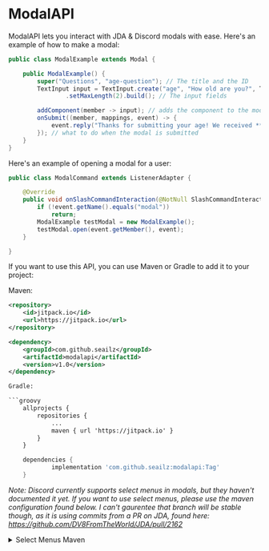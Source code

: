 # ModalAPI
ModalAPI lets you interact with JDA & Discord modals with ease.
Here's an example of how to make a modal:

```java
public class ModalExample extends Modal {

    public ModalExample() {
        super("Questions", "age-question"); // The title and the ID
        TextInput input = TextInput.create("age", "How old are you?", TextInputStyle.SHORT)
                .setMaxLength(2).build(); // The input fields

        addComponent(member -> input); // adds the component to the modal
        onSubmit((member, mappings, event) -> {
            event.reply("Thanks for submitting your age! We received **" + mappings[0].getAsString() + "** years old.").queue();
        }); // what to do when the modal is submitted
    }
}
```

Here's an example of opening a modal for a user:

```java
public class ModalCommand extends ListenerAdapter {

    @Override
    public void onSlashCommandInteraction(@NotNull SlashCommandInteractionEvent event) {
        if (!event.getName().equals("modal"))
            return;
        ModalExample testModal = new ModalExample();
        testModal.open(event.getMember(), event);
    }

}
```

If you want to use this API, you can use Maven or Gradle to add it to your project:

Maven:

```xml
<repository>
    <id>jitpack.io</id>
	<url>https://jitpack.io</url>
</repository>
```

```xml
<dependency>
    <groupId>com.github.seailz</groupId>
	<artifactId>modalapi</artifactId>
	<version>v1.0</version>
</dependency>

Gradle:

```groovy
	allprojects {
		repositories {
			...
			maven { url 'https://jitpack.io' }
		}
	}
```

```groovy
	dependencies {
	        implementation 'com.github.seailz:modalapi:Tag'
	}
```


*Note: Discord currently supports select menus in modals, but they haven't documented it yet. If you want to use select menus, please use the maven configuration found below.
I can't gaurentee that branch will be stable though, as it is using commits from a PR on JDA, found here: https://github.com/DV8FromTheWorld/JDA/pull/2162*

<details>
<summary> Select Menus Maven </summary>
**COMING SOON** (i can't be bothered to set it up rn)
</details>
